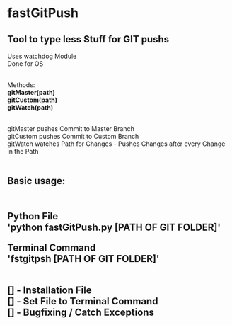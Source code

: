 # fastGitPush


<h2>Tool to type less Stuff for GIT pushs</h2>
Uses watchdog Module<br>
Done for OS<br><br>


Methods:<br>
<b>gitMaster(path)</b><br>
<b>gitCustom(path)</b><br>
<b>gitWatch(path)</b><br><br>

gitMaster pushes Commit to Master Branch<br>
gitCustom pushes Commit to Custom Branch<br>
gitWatch watches Path for Changes - Pushes Changes after every Change in the Path<br><br>


<h2>Basic usage:<h2><br>
<b>Python File</b><br>
'python fastGitPush.py [PATH OF GIT FOLDER]'<br>

<b>Terminal Command</b><br>
'fstgitpsh [PATH OF GIT FOLDER]'<br><br>


[] - Installation File<br>
[] - Set File to Terminal Command<br>
[] - Bugfixing / Catch Exceptions<br>
